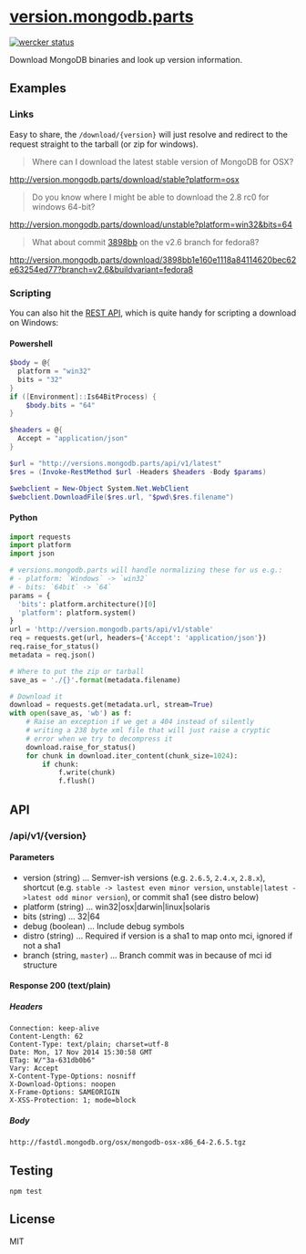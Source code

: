 # [version.mongodb.parts](http://version.mongodb.parts)

[![wercker status](https://app.wercker.com/status/c7297af82fce3c30fce03d4c674acc32/m "wercker status")](https://app.wercker.com/project/bykey/c7297af82fce3c30fce03d4c674acc32)

Download MongoDB binaries and look up version information.

## Examples

### Links

Easy to share, the `/download/{version}` will just resolve and redirect to the
request straight to the tarball (or zip for windows).

> Where can I download the latest stable version of MongoDB for OSX?

http://version.mongodb.parts/download/stable?platform=osx

> Do you know where I might be able to download the 2.8 rc0 for windows 64-bit?

http://version.mongodb.parts/download/unstable?platform=win32&bits=64

> What about commit [3898bb](3898bb) on the v2.6 branch for fedora8?

http://version.mongodb.parts/download/3898bb1e160e1118a84114620bec62e63254ed77?branch=v2.6&buildvariant=fedora8

### Scripting

You can also hit the [REST API](#api), which is quite handy for scripting
a download on Windows:

#### Powershell

```powershell
$body = @{
  platform = "win32"
  bits = "32"
}
if ([Environment]::Is64BitProcess) {
    $body.bits = "64"
}

$headers = @{
  Accept = "application/json"
}

$url = "http://versions.mongodb.parts/api/v1/latest"
$res = (Invoke-RestMethod $url -Headers $headers -Body $params)

$webclient = New-Object System.Net.WebClient
$webclient.DownloadFile($res.url, "$pwd\$res.filename")
```
#### Python

```python
import requests
import platform
import json

# versions.mongodb.parts will handle normalizing these for us e.g.:
# - platform: `Windows` -> `win32`
# - bits: `64bit` -> `64`
params = {
  'bits': platform.architecture()[0]
  'platform': platform.system()
}
url = 'http://version.mongodb.parts/api/v1/stable'
req = requests.get(url, headers={'Accept': 'application/json'})
req.raise_for_status()
metadata = req.json()

# Where to put the zip or tarball
save_as = './{}'.format(metadata.filename)

# Download it
download = requests.get(metadata.url, stream=True)
with open(save_as, 'wb') as f:
    # Raise an exception if we get a 404 instead of silently
    # writing a 238 byte xml file that will just raise a cryptic
    # error when we try to decompress it
    download.raise_for_status()
    for chunk in download.iter_content(chunk_size=1024):
        if chunk:
            f.write(chunk)
            f.flush()
```

## API

### /api/v1/{version}

#### Parameters
  + version (string) ... Semver-ish versions (e.g. `2.6.5`, `2.4.x`, `2.8.x`), shortcut (e.g. `stable -> lastest even minor version`, `unstable|latest ->latest odd minor version`), or commit sha1 (see distro below)
  + platform (string) ... win32|osx|darwin|linux|solaris
  + bits (string) ... 32|64
  + debug (boolean) ... Include debug symbols
  + distro (string) ... Required if version is a sha1 to map onto mci, ignored if not a sha1
  + branch (string, `master`) ... Branch commit was in because of mci id structure

#### Response 200 (text/plain)

##### Headers

    Connection: keep-alive
    Content-Length: 62
    Content-Type: text/plain; charset=utf-8
    Date: Mon, 17 Nov 2014 15:30:58 GMT
    ETag: W/"3a-631db0b6"
    Vary: Accept
    X-Content-Type-Options: nosniff
    X-Download-Options: noopen
    X-Frame-Options: SAMEORIGIN
    X-XSS-Protection: 1; mode=block

##### Body

    http://fastdl.mongodb.org/osx/mongodb-osx-x86_64-2.6.5.tgz

## Testing

```
npm test
```

## License

MIT

[d12f37]: https://github.com/mongodb/mongo/commit/3898bb1e160e1118a84114620bec62e63254ed77
